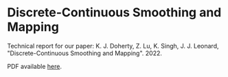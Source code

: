 # Discrete-Continuous Smoothing and Mapping

Technical report for our paper: K. J. Doherty, Z. Lu, K. Singh, J. J. Leonard, "Discrete-Continuous Smoothing and Mapping". 2022.

PDF available [here](https://raw.githubusercontent.com/MarineRoboticsGroup/dcsam2022tr/main/doherty2022dcsam-techreport.pdf).
